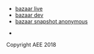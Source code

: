 * [bazaar live](http://bazaar.akikieng.com)
* [bazaar dev](http://bazaar.akikieng.com:8888)
* [bazaar snapshot anonymous](http://bazaar-snapshot-anonymous.s3-website-us-east-1.amazonaws.com/index.html)
* ~~~bazaar snapshot authenticated~~~

Copyright AEE 2018

